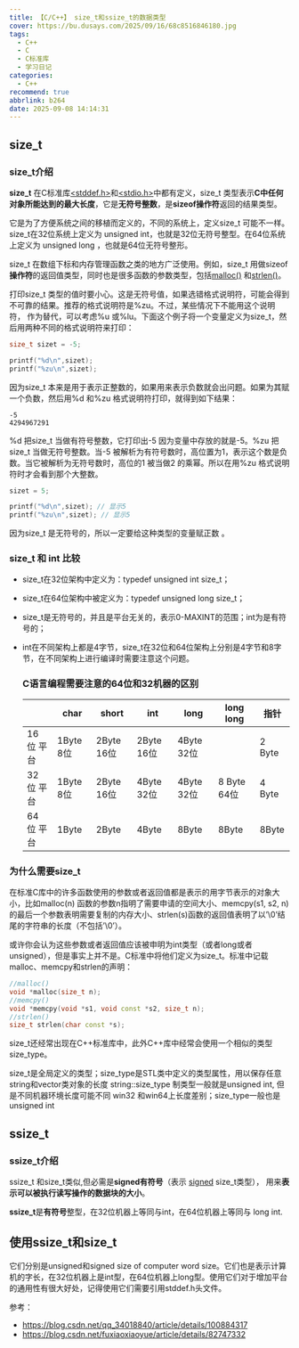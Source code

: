 ```yaml
---
title: 【C/C++】 size_t和ssize_t的数据类型
cover: https://bu.dusays.com/2025/09/16/68c8516846180.jpg
tags:
  - C++
  - C
  - C标准库
  - 学习日记
categories:
  - C++
recommend: true
abbrlink: b264
date: 2025-09-08 14:14:31
---
```


## size_t

### size_t介绍

**size_t** 在C标准库[<stddef.h>](https://www.runoob.com/cprogramming/c-standard-library-stddef-h.html)和[<stdio.h>](https://www.runoob.com/cprogramming/c-standard-library-stdio-h.html)中都有定义，size_t 类型表示**C中任何对象所能达到的最大长度**，它是**无符号整数**，是**sizeof操作符**返回的结果类型。

它是为了方便系统之间的移植而定义的，不同的系统上，定义size_t 可能不一样。size_t在32位系统上定义为 unsigned int，也就是32位无符号整型。在64位系统上定义为 unsigned long ，也就是64位无符号整形。

size_t 在数组下标和内存管理函数之类的地方广泛使用。例如，size_t 用做sizeof **操作符**的返回值类型，同时也是很多函数的参数类型，包括[malloc()](https://www.runoob.com/cprogramming/c-function-malloc.html) 和[strlen()](https://www.runoob.com/cprogramming/c-function-strlen.html)。

打印size_t 类型的值时要小心。这是无符号值，如果选错格式说明符，可能会得到不可靠的结果。推荐的格式说明符是%zu。不过，某些情况下不能用这个说明符， 作为替代，可以考虑%u 或%lu。下面这个例子将一个变量定义为size_t，然后用两种不同的格式说明符来打印：

```cpp
size_t sizet = -5;

printf("%d\n",sizet);
printf("%zu\n",sizet);
```

因为size_t 本来是用于表示正整数的，如果用来表示负数就会出问题。如果为其赋一个负数，然后用%d 和%zu 格式说明符打印，就得到如下结果：

```text
-5
4294967291
```

%d 把size_t 当做有符号整数，它打印出-5 因为变量中存放的就是-5。%zu 把size_t 当做无符号整数。当-5 被解析为有符号数时，高位置为1，表示这个数是负数。当它被解析为无符号数时，高位的1 被当做2 的乘幂。所以在用%zu 格式说明符时才会看到那个大整数。

```cpp
sizet = 5;

printf("%d\n",sizet); // 显示5
printf("%zu\n",sizet); // 显示5
```

因为size_t 是无符号的，所以一定要给这种类型的变量赋正数 。

### size_t 和 int 比较

- size_t在32位架构中定义为：typedef  unsigned int size_t；

- size_t在64位架构中被定义为：typedef  unsigned long size_t；

- size_t是无符号的，并且是平台无关的，表示0-MAXINT的范围；int为是有符号的；

- int在不同架构上都是4字节，size_t在32位和64位架构上分别是4字节和8字节，在不同架构上进行编译时需要注意这个问题。

	

	### C语言编程需要注意的64位和32机器的区别

	|            | char      | short      | int        | long       | long long   | 指针   |
	| :--------- | --------- | ---------- | ---------- | ---------- | ----------- | ------ |
	| 16 位 平台 | 1Byte 8位 | 2Byte 16位 | 2Byte 16位 | 4Byte 32位 |             | 2 Byte |
	| 32 位 平台 | 1Byte 8位 | 2Byte 16位 | 4Byte 32位 | 4Byte 32位 | 8 Byte 64位 | 4 Byte |
	| 64 位 平台 | 1Byte     | 2Byte      | 4Byte      | 8Byte      | 8Byte       | 8Byte  |

### 为什么需要size_t

在标准C库中的许多函数使用的参数或者返回值都是表示的用字节表示的对象大小，比如malloc(n) 函数的参数n指明了需要申请的空间大小、memcpy(s1, s2, n)的最后一个参数表明需要复制的内存大小、strlen(s)函数的返回值表明了以’\0’结尾的字符串的长度（不包括’\0’）。

或许你会认为这些参数或者返回值应该被申明为int类型（或者long或者unsigned），但是事实上并不是。C标准中将他们定义为size_t。标准中记载malloc、memcpy和strlen的声明：

```cpp
//malloc()
void *malloc(size_t n);
//memcpy()
void *memcpy(void *s1, void const *s2, size_t n);
//strlen()
size_t strlen(char const *s);
```

size_t还经常出现在C++标准库中，此外C++库中经常会使用一个相似的类型size_type。

size_t是全局定义的类型；size_type是STL类中定义的类型属性，用以保存任意string和vector类对象的长度
string::size_type 制类型一般就是unsigned int, 但是不同机器环境长度可能不同 win32 和win64上长度差别；size_type一般也是unsigned int



## ssize_t

### ssize_t介绍

ssize_t 和size_t类似,但必需是**signed有符号**（表示 [signed](https://so.csdn.net/so/search?q=signed&spm=1001.2101.3001.7020) size_t类型）， 用来**表示可以被执行读写操作的数据块的大小**。

**ssize_t**是**有符号**整型，在32位机器上等同与int，在64位机器上等同与 long int.

## 使用ssize_t和size_t

它们分别是unsigned和signed size of computer word size。它们也是表示计算机的字长，在32位机器上是int型，在64位机器上long型。使用它们对于增加平台的通用性有很大好处，记得使用它们需要引用stddef.h头文件。





参考：
- https://blog.csdn.net/qq_34018840/article/details/100884317
- https://blog.csdn.net/fuxiaoxiaoyue/article/details/82747332
